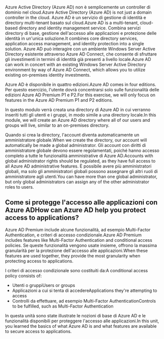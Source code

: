 <span data-ttu-id="99785-101">Azure Active Directory (Azure AD) non è semplicemente un controller di dominio nel cloud.</span><span class="sxs-lookup"><span data-stu-id="99785-101">Azure Active Directory (Azure AD) is not just a domain controller in the cloud.</span></span> <span data-ttu-id="99785-102">Azure AD è un servizio di gestione di identità e directory multi-tenant basato sul cloud.</span><span class="sxs-lookup"><span data-stu-id="99785-102">Azure AD is a multi-tenant, cloud-based directory and identity management service.</span></span> <span data-ttu-id="99785-103">Combina servizi directory di base, gestione dell'accesso alle applicazioni e protezione delle identità in un'unica soluzione.</span><span class="sxs-lookup"><span data-stu-id="99785-103">It combines core directory services, application access management, and identity protection into a single solution.</span></span> <span data-ttu-id="99785-104">Azure AD può interagire con un ambiente Windows Server Active Directory esistente attraverso Azure AD Connect, che consente di sfruttare gli investimenti in termini di identità già presenti a livello locale.</span><span class="sxs-lookup"><span data-stu-id="99785-104">Azure AD can work in concert with an existing Windows Server Active Directory environment by way of Azure AD Connect, which allows you to utilize existing on-premises identity investments.</span></span>

<span data-ttu-id="99785-105">Azure AD è disponibile in quattro edizioni.</span><span class="sxs-lookup"><span data-stu-id="99785-105">Azure AD comes in four editions.</span></span> <span data-ttu-id="99785-106">Per questo esercizio, l'utente dovrà concentrarsi solo sulle funzionalità delle edizioni Azure AD Premium P1 e P2.</span><span class="sxs-lookup"><span data-stu-id="99785-106">For this exercise, we will only focus on features in the Azure AD Premium P1 and P2 editions.</span></span>

<span data-ttu-id="99785-107">In questo modulo verrà creata una directory di Azure AD in cui verranno inseriti tutti gli utenti e i gruppi, in modo simile a una directory locale.</span><span class="sxs-lookup"><span data-stu-id="99785-107">In this module, we will create an Azure AD directory where all of our users and groups will live, similar to an on-premises directory.</span></span>

<span data-ttu-id="99785-108">Quando si crea la directory, l'account diventa automaticamente un amministratore globale.</span><span class="sxs-lookup"><span data-stu-id="99785-108">When we create the directory, our account will automatically be made a global administrator.</span></span> <span data-ttu-id="99785-109">Gli account con diritti di amministratore globale devono essere regolamentati, poiché hanno accesso completo a tutte le funzionalità amministrative di Azure AD.</span><span class="sxs-lookup"><span data-stu-id="99785-109">Accounts with global administrator rights should be regulated, as they have full access to all Azure AD administrative features.</span></span> <span data-ttu-id="99785-110">È possibile avere più amministratori globali, ma solo gli amministratori globali possono assegnare gli altri ruoli di amministratore agli utenti.</span><span class="sxs-lookup"><span data-stu-id="99785-110">You can have more than one global administrator, but only global administrators can assign any of the other administrator roles to users.</span></span>

## <a name="how-can-azure-ad-help-you-protect-access-to-applications"></a><span data-ttu-id="99785-111">Come si protegge l'accesso alle applicazioni con Azure AD</span><span class="sxs-lookup"><span data-stu-id="99785-111">How can Azure AD help you protect access to applications?</span></span>

<span data-ttu-id="99785-112">Azure AD Premium include alcune funzionalità, ad esempio Multi-Factor Authentication, e criteri di accesso condizionale.</span><span class="sxs-lookup"><span data-stu-id="99785-112">Azure AD Premium includes features like Multi-Factor Authentication and conditional access policies.</span></span> <span data-ttu-id="99785-113">Se queste funzionalità vengono usate insieme, offrono la massima granularità per la protezione dell'accesso alle applicazioni.</span><span class="sxs-lookup"><span data-stu-id="99785-113">When these features are used together, they provide the most granularity when protecting access to applications.</span></span>

<span data-ttu-id="99785-114">I criteri di accesso condizionale sono costituiti da:</span><span class="sxs-lookup"><span data-stu-id="99785-114">A conditional access policy consists of:</span></span>

- <span data-ttu-id="99785-115">Utenti o gruppi</span><span class="sxs-lookup"><span data-stu-id="99785-115">Users or groups</span></span>
- <span data-ttu-id="99785-116">Applicazioni a cui si tenta di accedere</span><span class="sxs-lookup"><span data-stu-id="99785-116">Applications they're attempting to access</span></span>
- <span data-ttu-id="99785-117">Controlli da effettuare, ad esempio Multi-Factor Authentication</span><span class="sxs-lookup"><span data-stu-id="99785-117">Controls to be fulfilled, such as Multi-Factor Authentication</span></span>

<span data-ttu-id="99785-118">In questa unità sono state illustrate le nozioni di base di Azure AD e le funzionalità disponibili per proteggere l'accesso alle applicazioni.</span><span class="sxs-lookup"><span data-stu-id="99785-118">In this unit, you learned the basics of what Azure AD is and what features are available to secure access to applications.</span></span>